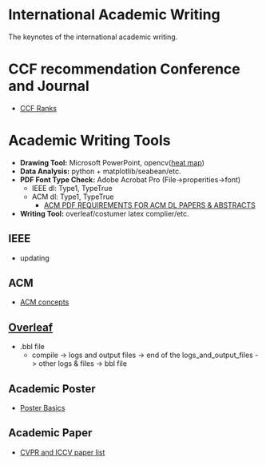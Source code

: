 # International Academic Writing
The keynotes of the international academic writing.

# CCF recommendation Conference and Journal
  - [CCF Ranks](https://www.ccf.org.cn/xspj/gyml/)

# Academic Writing Tools
- **Drawing Tool:** Microsoft PowerPoint, opencv([heat map](https://blog.csdn.net/u013381011/article/details/78341861))
- **Data Analysis:** python + matplotlib/seabean/etc.
- **PDF Font Type Check:** Adobe Acrobat Pro (File->properities->font)
  - IEEE dl: Type1, TypeTrue
  - ACM dl: Type1, TypeTrue
    - [ACM PDF REQUIREMENTS FOR ACM DL PAPERS & ABSTRACTS](http://www.scomminc.com/pp/acmsig/ACM-DL-requirements.htm)
- **Writing Tool:** overleaf/costumer latex complier/etc.

## IEEE
- updating

## ACM
- [ACM concepts](https://dl.acm.org/ccs/ccs.cfm)

## [Overleaf](https://www.overleaf.com/login)
- .bbl file
  - compile -> logs and output files -> end of the logs_and_output_files -> other logs & files -> bbl file
  
## Academic Poster
- [Poster Basics](https://guides.nyu.edu/posters)

## Academic Paper
- [CVPR and ICCV paper list](http://openaccess.thecvf.com/menu.py)
